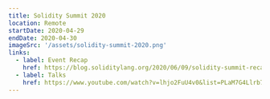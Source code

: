 ```yaml
---
title: Solidity Summit 2020
location: Remote
startDate: 2020-04-29
endDate: 2020-04-30
imageSrc: '/assets/solidity-summit-2020.png'
links:
  - label: Event Recap
    href: https://blog.soliditylang.org/2020/06/09/solidity-summit-recap/
  - label: Talks
    href: https://www.youtube.com/watch?v=lhjo2FuU4v0&list=PLaM7G4Llrb7xlGxwlYGTy1T-GHpytE3RC
---
```

